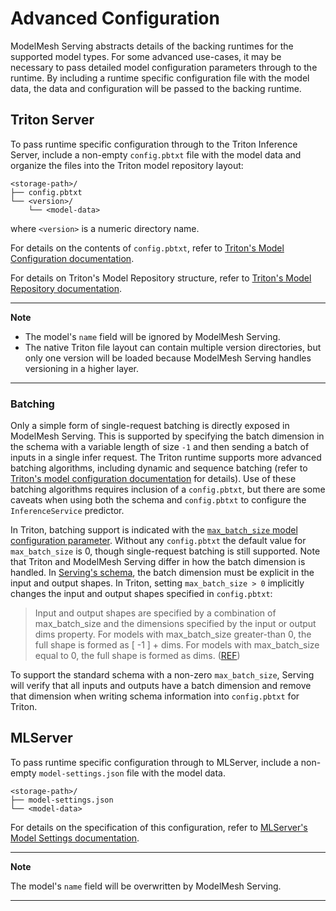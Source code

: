 # Advanced Configuration

ModelMesh Serving abstracts details of the backing runtimes for the supported model
types. For some advanced use-cases, it may be necessary to pass detailed model
configuration parameters through to the runtime. By including a runtime specific
configuration file with the model data, the data and configuration will be
passed to the backing runtime.

## Triton Server

To pass runtime specific configuration through to the Triton Inference Server,
include a non-empty `config.pbtxt` file with the model data and organize the
files into the Triton model repository layout:

```
<storage-path>/
├── config.pbtxt
└── <version>/
    └── <model-data>
```

where `<version>` is a numeric directory name.

For details on the contents of `config.pbtxt`, refer to
[Triton's Model Configuration documentation](https://github.com/triton-inference-server/server/blob/r21.05/docs/model_configuration.md).

For details on Triton's Model Repository structure, refer to
[Triton's Model Repository documentation](https://github.com/triton-inference-server/server/blob/r21.05/docs/model_repository.md).

---

**Note**

- The model's `name` field will be ignored by ModelMesh Serving.
- The native Triton file layout can contain multiple version directories, but
  only one version will be loaded because ModelMesh Serving handles versioning in a
  higher layer.

---

### Batching

Only a simple form of single-request batching is directly exposed in ModelMesh
Serving. This is supported by specifying the batch dimension in the schema with
a variable length of size `-1` and then sending a batch of inputs in a single
infer request. The Triton runtime supports more advanced batching algorithms,
including dynamic and sequence batching
(refer to [Triton's model configuration documentation](https://github.com/triton-inference-server/server/blob/main/docs/user_guide/model_configuration.md#scheduling-and-batching) for details).
Use of these batching algorithms requires inclusion of a `config.pbtxt`, but there
are some caveats when using both the schema and `config.pbtxt` to configure the
`InferenceService` predictor.

In Triton, batching support is indicated with the
[`max_batch_size` model configuration parameter](https://github.com/triton-inference-server/server/blob/main/docs/user_guide/model_configuration.md#maximum-batch-size).
Without any `config.pbtxt` the default value for `max_batch_size` is 0, though
single-request batching is still supported. Note that Triton and ModelMesh Serving
differ in how the batch dimension is handled. In
[Serving's schema](../predictors/schema.md#schema-format),
the batch dimension must be explicit in the input and output shapes. In Triton,
setting `max_batch_size > 0` implicitly changes the input and output shapes
specified in `config.pbtxt`:

> Input and output shapes are specified by a combination of max_batch_size and the dimensions specified by the input or output dims property. For models with max_batch_size greater-than 0, the full shape is formed as [ -1 ] + dims. For models with max_batch_size equal to 0, the full shape is formed as dims.
> ([REF](https://github.com/triton-inference-server/server/blob/main/docs/user_guide/model_configuration.md#inputs-and-outputs))

To support the standard schema with a non-zero `max_batch_size`, Serving will
verify that all inputs and outputs have a batch dimension and remove that
dimension when writing schema information into `config.pbtxt` for Triton.

## MLServer

To pass runtime specific configuration through to MLServer, include a non-empty
`model-settings.json` file with the model data.

```
<storage-path>/
├── model-settings.json
└── <model-data>
```

For details on the specification of this configuration, refer to 
[MLServer's Model Settings documentation](https://github.com/SeldonIO/MLServer/blob/1.3.2/docs/reference/model-settings.md).

---

**Note**

The model's `name` field will be overwritten by ModelMesh Serving.

---
